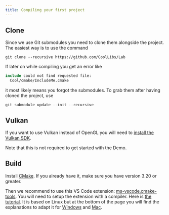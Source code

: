 ```yaml
---
title: Compiling your first project
---
```


## Clone

Since we use Git submodules you need to clone them alongside the project. The easiest way is to use the command
```
git clone --recursive https://github.com/CoolLibs/Lab
```

If later on while compiling you get an error like
```cmake
include could not find requested file:
  Cool/cmake/IncludeMe.cmake
```

it most likely means you forgot the submodules. To grab them after having cloned the project, use 
```
git submodule update --init --recursive
```

## Vulkan

If you want to use Vulkan instead of OpenGL you will need to [install the Vulkan SDK](https://vulkan.lunarg.com/sdk/home).

Note that this is not required to get started with the Demo.

## Build

Install [CMake](https://cmake.org/download/). If you already have it, make sure you have version 3.20 or greater.

Then we recommend to use this VS Code extension: [ms-vscode.cmake-tools](https://marketplace.visualstudio.com/items?itemName=ms-vscode.cmake-tools). You will need to setup the extension with a compiler. Here is [the tutorial](https://code.visualstudio.com/docs/cpp/cmake-linux). It is based on Linux but at the bottom of the page you will find the explanations to adapt it for [Windows](https://code.visualstudio.com/docs/cpp/config-msvc) and [Mac](https://code.visualstudio.com/docs/cpp/config-clang-mac).